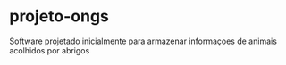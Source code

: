 # projeto-ongs
 Software projetado inicialmente para armazenar informaçoes de animais acolhidos por abrigos
